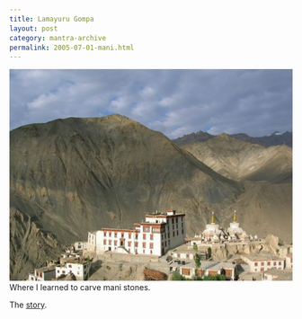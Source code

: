 ```yaml
---
title: Lamayuru Gompa
layout: post
category: mantra-archive
permalink: 2005-07-01-mani.html
---
```



![starting](/assets/images/mani/lamayuru.jpg)  
Where I learned to carve mani stones.  

The [story](/pages/prose/mahabodhi-moonlight.html#lamayuru).
